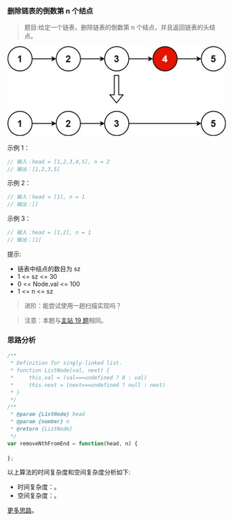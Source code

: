 ### 删除链表的倒数第 n 个结点

> 题目:给定一个链表，删除链表的倒数第 n 个结点，并且返回链表的头结点。

![](../../images/2/removeNthFromEnd-1.jpg)


示例 1：

```js
// 输入：head = [1,2,3,4,5], n = 2
// 输出：[1,2,3,5]
```

示例 2：

```js
// 输入：head = [1], n = 1
// 输出：[]
```

示例 3：

```js
// 输入：head = [1,2], n = 1
// 输出：[1]
```

提示:

* 链表中结点的数目为 sz
* 1 <= sz <= 30
* 0 <= Node.val <= 100
* 1 <= n <= sz

> 进阶：能尝试使用一趟扫描实现吗？

> 注意：本题与[主站 19 题](https://leetcode-cn.com/problems/remove-nth-node-from-end-of-list/)相同。

### 思路分析



```js
/**
 * Definition for singly-linked list.
 * function ListNode(val, next) {
 *     this.val = (val===undefined ? 0 : val)
 *     this.next = (next===undefined ? null : next)
 * }
 */
/**
 * @param {ListNode} head
 * @param {number} n
 * @return {ListNode}
 */
var removeNthFromEnd = function(head, n) {

};
```

以上算法的时间复杂度和空间复杂度分析如下:

* 时间复杂度：。
* 空间复杂度：。

[更多思路](https://leetcode-cn.com/problems/SLwz0R/solution/shua-chuan-jian-zhi-offer-day11-lian-bia-tuyw/)。
